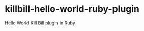 killbill-hello-world-ruby-plugin
================================

Hello World Kill Bill plugin in Ruby

